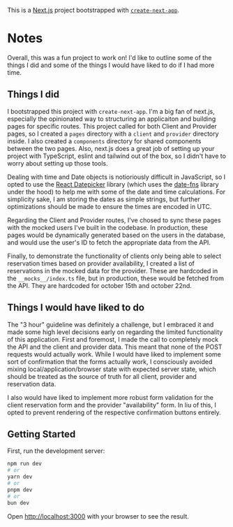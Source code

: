 This is a [Next.js](https://nextjs.org) project bootstrapped with [`create-next-app`](https://nextjs.org/docs/app/api-reference/cli/create-next-app).

# Notes

Overall, this was a fun project to work on! I'd like to outline some of the things I did and some of the things I would have liked to do if I had more time.

## Things I did

I bootstrapped this project with `create-next-app`. I'm a big fan of next.js, especially the opinionated way to structuring an applicaiton and building pages for specific routes. This project called for both Client and Provider pages, so I created a `pages` directory with a `client` and `provider` directory inside. I also created a `components` directory for shared components between the two pages. Also, next.js does a great job of setting up your project with TypeScript, eslint and tailwind out of the box, so I didn't have to worry about setting up those tools.

Dealing with time and Date objects is notioriously difficult in JavaScript, so I opted to use the [React Datepicker](https://reactdatepicker.com/) library (which uses the [date-fns](https://date-fns.org/) library under the hood) to help me with some of the date and time calculations. For simplicity sake, I am storing the dates as simple strings, but further optimizations should be made to ensure the times are encoded in UTC.

Regarding the Client and Provider routes, I've chosed to sync these pages with the mocked users I've built in the codebase. In production, these pages would be dynamically generated based on the users in the database, and would use the user's ID to fetch the appropriate data from the API.

Finally, to demonstrate the functionality of clients only being able to select reservation times based on provider availability, I created a list of reservations in the mocked data for the provider. These are hardcoded in the `__mocks__/index.ts` file, but in production, these would be fetched from the API. They are hardcoded for october 15th and october 22nd.

## Things I would have liked to do

The "3 hour" guideline was definitely a challenge, but I embraced it and made some high level decisions early on regarding the limited functionality of this application. First and foremost, I made the call to completely mock the API and the client and provider data. This meant that none of the POST requests would actually work. While I would have liked to implement some sort of confirmation that the forms actually work, I consciously avoided mixing local/application/browser state with expected server state, which should be treated as the source of truth for all client, provider and reservation data.

I also would have liked to implement more robust form validation for the client reservation form and the provider "availability" form. In liu of this, I opted to prevent rendering of the respective confirmation buttons entirely.

## Getting Started

First, run the development server:

```bash
npm run dev
# or
yarn dev
# or
pnpm dev
# or
bun dev
```

Open [http://localhost:3000](http://localhost:3000) with your browser to see the result.
